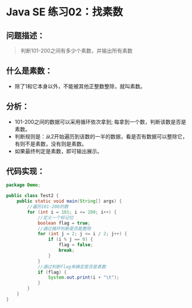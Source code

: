 # Java SE 练习02：找素数

## 问题描述：

> 判断101-200之间有多少个素数，并输出所有素数

## 什么是素数：

- 除了1和它本身以外，不能被其他正整数整除，就叫素数。

## 分析：

- 101-200之间的数据可以采用循环依次拿到; 每拿到一个数，判断该数是否是素数。
- 判断规则是：从2开始遍历到该数的一半的数据，看是否有数据可以整除它，有则不是素数，没有则是素数。
- 如果最终判定是素数，即可输出展示。

## 代码实现：

```java
package Demo;

public class Test2 {
    public static void main(String[] args) {
        //遍历101-200的数
        for (int i = 101; i <= 200; i++) {
            //定义一个标记位
            boolean flag = true;
            //通过循环判断是否能整除
            for (int j = 2; j <= i / 2; j++) {
                if (i % j == 0) {
                    flag = false;
                    break;
                }
            }
            //通过判断flag来确定是否是素数
            if (flag) {
                System.out.print(i + "\t");
            }
        }
    }
}

```

